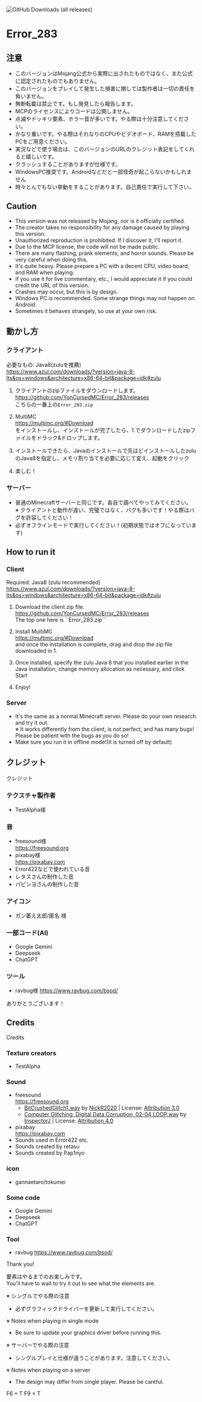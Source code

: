 <img alt="GitHub Downloads (all releases)" src="https://img.shields.io/github/downloads/YonCursedMC/Error_283/total?style=for-the-badge">

# Error_283

## 注意
- このバージョンはMojang公式から実際に出されたものではなく、また公式に認定されたものでもありません。
- このバージョンをプレイして発生した損害に関しては製作者は一切の責任を負いません。
- 無断転載は禁止です。もし発見したら報告します。
- MCPのライセンスによりコードは公開しません。
- 点滅やドッキリ要素、ホラー音が多いです。やる際は十分注意してください。
- かなり重いです。やる際はそれなりのCPUやビデオボード、RAMを搭載したPCをご用意ください。
- 実況などで使う場合は、このバージョンのURLのクレジット表記をしてくれると嬉しいです。
- クラッシュすることがありますが仕様です。
- WindowsPC推奨です。Androidなどだと一部怪奇が起こらないかもしれません
- 時々とんでもない挙動をすることがあります。自己責任で実行して下さい。

## Caution
- This version was not released by Mojang, nor is it officially certified.
- The creator takes no responsibility for any damage caused by playing this version.
- Unauthorized reproduction is prohibited. If I discover it, I'll report it.
- Due to the MCP license, the code will not be made public.
- There are many flashing, prank elements, and horror sounds. Please be very careful when doing this.
- It's quite heavy. Please prepare a PC with a decent CPU, video board, and RAM when playing.
- If you use it for live commentary, etc., I would appreciate it if you could credit the URL of this version.
- Crashes may occur, but this is by design.
- Windows PC is recommended. Some strange things may not happen on Android.
- Sometimes it behaves strangely, so use at your own risk.


## 動かし方
### クライアント

必要なもの: Java8(zuluを推薦)<br>
https://www.azul.com/downloads/?version=java-8-lts&os=windows&architecture=x86-64-bit&package=jdk#zulu

1. クライアントのzipファイルをダウンロードします。<br>
https://github.com/YonCursedMC/Error_283/releases<br>
こちらの一番上の```Error_283.zip```<br>

2. MultiMC<br>
https://multimc.org/#Download<br>
をインストールし、インストールが完了したら、1.でダウンロードしたzipファイルをドラック&ドロップします。<br>

3. インストールできたら、Javaのインストールで先ほどインストールしたzuluのJava8を指定し、メモリ割り当てを必要に応じて変え、起動をクリック<br>

4. 楽しむ！

### サーバー
- 普通のMinecraftサーバーと同じです。各自で調べてやってみてください。<br>
※ クライアントと動作が違い、完璧ではなく、バグも多いです！やる際はバグを許容してください！<br>
- 必ずオフラインモードで実行してください！(初期状態ではオフになっています)<br>

## How to run it
### Client

Required: Java8 (zulu recommended)<br>
https://www.azul.com/downloads/?version=java-8-lts&os=windows&architecture=x86-64-bit&package=jdk#zulu

1. Download the client zip file.<br>
https://github.com/YonCursedMC/Error_283/releases<br>
The top one here is ``Error_283.zip```<br>

2. Install MultiMC<br>
https://multimc.org/#Download<br>
and once the installation is complete, drag and drop the zip file downloaded in 1.<br>

3. Once installed, specify the zulu Java 8 that you installed earlier in the Java installation, change memory allocation as necessary, and click Start<br>

4. Enjoy!

### Server
- It's the same as a normal Minecraft server. Please do your own research and try it out.<br>
※ It works differently from the client, is not perfect, and has many bugs! Please be patient with the bugs as you do so!<br>
- Make sure you run it in offline mode!(It is turned off by default)<br>

## クレジット
クレジット
### テクスチャ製作者
- TestAlpha様
### 音
- freesound様<br>
https://freesound.org<br>
- pixabay様<br>
https://pixabay.com<br>
- Error422などで使われている音<br>
- レタスさんの制作した音<br>
- パピンヨさんの制作した音<br>
### アイコン
- ガン萎え太郎/匿名 様
### 一部コード(AI)
- Google Gemini
- Deepseek
- ChatGPT
### ツール
- ravbug様
https://www.ravbug.com/bsod/

ありがとうございます！

## Credits
Credits
### Texture creators
- TestAlpha
### Sound
- freesound<br>
https://freesound.org<br>
  - <a href="https://freesound.org/people/NickR2020/sounds/525050/">BitCrushedGlitch1.wav</a> by <a href="https://freesound.org/people/NickR2020/">NickR2020</a> | License: <a href="http://creativecommons.org/licenses/by/3.0/">Attribution 3.0</a><br>
  - <a href="https://freesound.org/people/InspectorJ/sounds/573189/">Computer Glitching, Digital Data Corruption, 02-04 LOOP.wav</a> by <a href="https://freesound.org/people/InspectorJ/">InspectorJ</a> | License: <a href="https://creativecommons.org/licenses/by/4.0/">Attribution 4.0</a><br>
- pixabay<br>
https://pixabay.com<br>
- Sounds used in Error422 etc.<br>
- Sounds created by retasu<br>
- Sounds created by Pap1nyo<br>
### icon
- gannaetaro/tokumei
### Some code
- Google Gemini
- Deepseek
- ChatGPT
### Tool
- ravbug
https://www.ravbug.com/bsod/

Thank you!<br>

要素はやるまでのお楽しみです。<br>
You'll have to wait to try it out to see what the elements are.<br>

※ シングルでやる際の注意
- 必ずグラフィックドライバーを更新して実行してください。

※ Notes when playing in single mode
- Be sure to update your graphics driver before running this.

※ サーバーでやる際の注意
- シングルプレイと仕様が違うことがあります。注意してください。

※ Notes when playing on a server
- The design may differ from single player. Please be careful.

F6 + T
F9 + T
